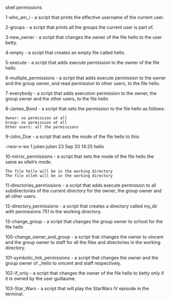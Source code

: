 shell permissions

1-who_am_i - a script that prints the effective username of the current user.


2-groups - a script that prints all the groups the current user is part of.


3-new_owner - a script that changes the owner of the file hello to the user betty.


4-empty - a script that creates an empty file called hello.


5-execute - a script that adds execute permission to the owner of the file hello.


6-multiple_permissions - a script that adds execute permission to the owner and the group owner, and read permission to other users, to the file hello.


7-everybody - a script that adds execution permission to the owner, the group owner and the other users, to the file hello


8-James_Bond - a script that sets the permission to the file hello as follows:

    Owner: no permission at all
    Group: no permission at all
    Other users: all the permissions
    
    
9-John_Doe - a script that sets the mode of the file hello to this:

-rwxr-x-wx 1 julien julien 23 Sep 20 14:25 hello


10-mirror_permissions -  a script that sets the mode of the file hello the same as olleh’s mode.

    The file hello will be in the working directory
    The file olleh will be in the working directory
    
    
11-directories_permissions - a script that adds execute permission to all subdirectories of the current directory for the owner, the group owner and all other users. 


12-directory_permissions - a script that creates a directory called my_dir with permissions 751 in the working directory.


13-change_group - a script that changes the group owner to school for the file hello


100-change_owner_and_group - a script that changes the owner to vincent and the group owner to staff for all the files and directories in the working directory.


101-symbolic_link_permissions - a script that changes the owner and the group owner of _hello to vincent and staff respectively.


102-if_only  - a script that changes the owner of the file hello to betty only if it is owned by the user guillaume.


103-Star_Wars - a script that will play the StarWars IV episode in the terminal.


